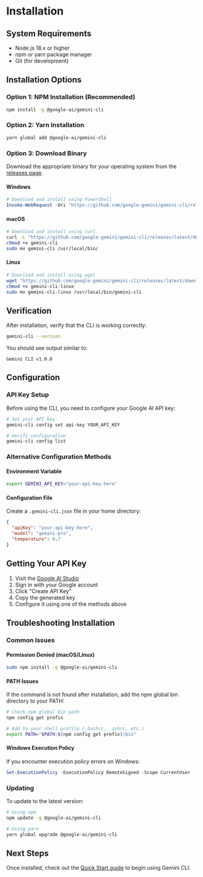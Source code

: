 # Installation

## System Requirements

- Node.js 18.x or higher
- npm or yarn package manager
- Git (for development)

## Installation Options

### Option 1: NPM Installation (Recommended)

```bash
npm install -g @google-ai/gemini-cli
```

### Option 2: Yarn Installation

```bash
yarn global add @google-ai/gemini-cli
```

### Option 3: Download Binary

Download the appropriate binary for your operating system from the [releases page](https://github.com/google-gemini/gemini-cli/releases).

#### Windows
```powershell
# Download and install using PowerShell
Invoke-WebRequest -Uri "https://github.com/google-gemini/gemini-cli/releases/latest/download/gemini-cli-windows.exe" -OutFile "gemini-cli.exe"
```

#### macOS
```bash
# Download and install using curl
curl -L "https://github.com/google-gemini/gemini-cli/releases/latest/download/gemini-cli-macos" -o gemini-cli
chmod +x gemini-cli
sudo mv gemini-cli /usr/local/bin/
```

#### Linux
```bash
# Download and install using wget
wget "https://github.com/google-gemini/gemini-cli/releases/latest/download/gemini-cli-linux"
chmod +x gemini-cli-linux
sudo mv gemini-cli-linux /usr/local/bin/gemini-cli
```

## Verification

After installation, verify that the CLI is working correctly:

```bash
gemini-cli --version
```

You should see output similar to:
```
Gemini CLI v1.0.0
```

## Configuration

### API Key Setup

Before using the CLI, you need to configure your Google AI API key:

```bash
# Set your API key
gemini-cli config set api-key YOUR_API_KEY

# Verify configuration
gemini-cli config list
```

### Alternative Configuration Methods

#### Environment Variable
```bash
export GEMINI_API_KEY="your-api-key-here"
```

#### Configuration File
Create a `.gemini-cli.json` file in your home directory:

```json
{
  "apiKey": "your-api-key-here",
  "model": "gemini-pro",
  "temperature": 0.7
}
```

## Getting Your API Key

1. Visit the [Google AI Studio](https://makersuite.google.com/app/apikey)
2. Sign in with your Google account
3. Click "Create API Key"
4. Copy the generated key
5. Configure it using one of the methods above

## Troubleshooting Installation

### Common Issues

#### Permission Denied (macOS/Linux)
```bash
sudo npm install -g @google-ai/gemini-cli
```

#### PATH Issues
If the command is not found after installation, add the npm global bin directory to your PATH:

```bash
# Check npm global bin path
npm config get prefix

# Add to your shell profile (.bashrc, .zshrc, etc.)
export PATH="$PATH:$(npm config get prefix)/bin"
```

#### Windows Execution Policy
If you encounter execution policy errors on Windows:

```powershell
Set-ExecutionPolicy -ExecutionPolicy RemoteSigned -Scope CurrentUser
```

### Updating

To update to the latest version:

```bash
# Using npm
npm update -g @google-ai/gemini-cli

# Using yarn
yarn global upgrade @google-ai/gemini-cli
```

## Next Steps

Once installed, check out the [Quick Start guide](/quick-start) to begin using Gemini CLI.